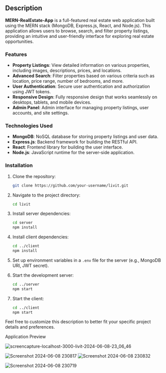 ## Description

**MERN-RealEstate-App** is a full-featured real estate web application built using the MERN stack (MongoDB, Express.js, React, and Node.js). This application allows users to browse, search, and filter property listings, providing an intuitive and user-friendly interface for exploring real estate opportunities.

### Features

- **Property Listings**: View detailed information on various properties, including images, descriptions, prices, and locations.
- **Advanced Search**: Filter properties based on various criteria such as location, price range, number of bedrooms, and more.
- **User Authentication**: Secure user authentication and authorization using JWT tokens.
- **Responsive Design**: Fully responsive design that works seamlessly on desktops, tablets, and mobile devices.
- **Admin Panel**: Admin interface for managing property listings, user accounts, and site settings.

### Technologies Used

- **MongoDB**: NoSQL database for storing property listings and user data.
- **Express.js**: Backend framework for building the RESTful API.
- **React**: Frontend library for building the user interface.
- **Node.js**: JavaScript runtime for the server-side application.

### Installation

1. Clone the repository:
   ```bash
   git clone https://github.com/your-username/livit.git
   ```

2. Navigate to the project directory:
   ```bash
   cd livit
   ```

3. Install server dependencies:
   ```bash
   cd server
   npm install
   ```

4. Install client dependencies:
   ```bash
   cd ../client
   npm install
   ```

5. Set up environment variables in a `.env` file for the server (e.g., MongoDB URI, JWT secret).

6. Start the development server:
   ```bash
   cd ../server
   npm start
   ```

7. Start the client:
   ```bash
   cd ../client
   npm start
   ```
Feel free to customize this description to better fit your specific project details and preferences.


Application Preview

![screencapture-localhost-3000-livit-2024-06-08-23_06_46](https://github.com/RavinduTJAY97/LIVIT-Property-Hunter-App-MERN/assets/48641073/3b1b0fec-95e1-4ad5-a004-bb12e7e7be46)

![Screenshot 2024-06-08 230817](https://github.com/RavinduTJAY97/LIVIT-Property-Hunter-App-MERN/assets/48641073/a2533b40-4c30-4732-a569-c4d24f0740b2)
![Screenshot 2024-06-08 230832](https://github.com/RavinduTJAY97/LIVIT-Property-Hunter-App-MERN/assets/48641073/21aa8306-0f2b-4f8e-851c-2fd5e1b4cde4)

![Screenshot 2024-06-08 230719](https://github.com/RavinduTJAY97/LIVIT-Property-Hunter-App-MERN/assets/48641073/1f4efd7f-508b-4fb8-b442-262eaa22f9a9)
